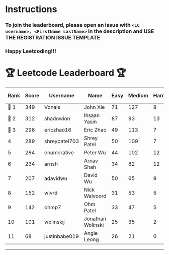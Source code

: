 # Instructions
### To join the leaderboard, please open an issue with `<LC username>, <FirstName LastName>` in the description and USE THE REGISTRATION ISSUE TEMPLATE
### Happy Leetcoding!!!


# 🏆 Leetcode Leaderboard 🏆

| Rank | Score | Username       | Name | Easy | Medium | Hard | Problems Solved |
|------|----------------|-----------------|-------------------|--------------|--------------|--------------|--------------|
| 🥇 1 | 349 | Vonais | John Xie | 71 | 127 | 8 | 206 |
| 🥈 2 | 312 | shadowion | Ihsaan Yasin | 87 | 93 | 13 | 193 |
| 🥉 3 | 296 | ericzhao16 | Eric Zhao | 49 | 113 | 7 | 169 |
| 4 | 289 | shreypatel703 | Shrey Patel | 50 | 109 | 7 | 166 |
| 5 | 284 | enumerative | Peter Wu | 44 | 102 | 12 | 158 |
| 6 | 234 | arnsh | Arnav Shah | 34 | 82 | 12 | 128 |
| 7 | 207 | adavidwu | David Wu | 50 | 65 | 9 | 124 |
| 8 | 152 | wlvrd | Nick Walvoord | 31 | 53 | 5 | 89 |
| 9 | 142 | ohmp7 | Ohm Patel | 33 | 47 | 5 | 85 |
| 10 | 101 | wolinskij | Jonathan Wolinski | 25 | 35 | 2 | 62 |
| 11 | 68 | justinbabe019 | Angie Leong | 26 | 21 | 0 | 47 |
---